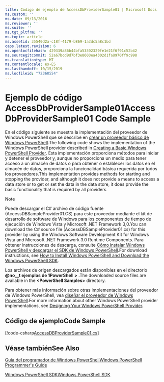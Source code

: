 ```yaml
---
title: Código de ejemplo de AccessDbProviderSample01 | Microsoft Docs
ms.custom: ''
ms.date: 09/13/2016
ms.reviewer: ''
ms.suite: ''
ms.tgt_pltfrm: ''
ms.topic: article
ms.assetid: 35540d2a-c18f-4179-b869-1a3dc5a8c1bd
caps.latest.revision: 6
ms.openlocfilehash: 429339a86b44bfa53302329fe1e21f6f91c52b42
ms.sourcegitcommit: 52a67bcd9d7bf3e8600ea4302d1fa8970ff9c998
ms.translationtype: MT
ms.contentlocale: es-ES
ms.lasthandoff: 10/15/2019
ms.locfileid: "72360554"
---
```

# <a name="accessdbprovidersample01-code-sample"></a><span data-ttu-id="91c68-102">Ejemplo de código AccessDbProviderSample01</span><span class="sxs-lookup"><span data-stu-id="91c68-102">AccessDbProviderSample01 Code Sample</span></span>

<span data-ttu-id="91c68-103">En el código siguiente se muestra la implementación del proveedor de Windows PowerShell que se describe en [crear un proveedor básico de Windows PowerShell](./creating-a-basic-windows-powershell-provider.md).</span><span class="sxs-lookup"><span data-stu-id="91c68-103">The following code shows the implementation of the Windows PowerShell provider described in [Creating a Basic Windows PowerShell Provider](./creating-a-basic-windows-powershell-provider.md).</span></span> <span data-ttu-id="91c68-104">Esta implementación proporciona métodos para iniciar y detener el proveedor y, aunque no proporciona un medio para tener acceso a un almacén de datos o para obtener o establecer los datos en el almacén de datos, proporciona la funcionalidad básica requerida por todos los proveedores.</span><span class="sxs-lookup"><span data-stu-id="91c68-104">This implementation provides methods for starting and stopping the provider, and although it does not provide a means to access a data store or to get or set the data in the data store, it does provide the basic functionality that is required by all providers.</span></span>

> [!NOTE]
> <span data-ttu-id="91c68-105">Puede descargar el C# archivo de código fuente (AccessDBSampleProvider01.CS) para este proveedor mediante el kit de desarrollo de software de Windows para los componentes de tiempo de ejecución de Windows Vista y Microsoft .NET Framework 3,0.</span><span class="sxs-lookup"><span data-stu-id="91c68-105">You can download the C# source file (AccessDBSampleProvider01.cs) for this provider by using the Windows Software Development Kit for Windows Vista and Microsoft .NET Framework 3.0 Runtime Components.</span></span> <span data-ttu-id="91c68-106">Para obtener instrucciones de descarga, consulte [Cómo instalar Windows PowerShell y descargar el SDK de Windows PowerShell](/powershell/developer/installing-the-windows-powershell-sdk).</span><span class="sxs-lookup"><span data-stu-id="91c68-106">For download instructions, see [How to Install Windows PowerShell and Download the Windows PowerShell SDK](/powershell/developer/installing-the-windows-powershell-sdk).</span></span>
>
> <span data-ttu-id="91c68-107">Los archivos de origen descargados están disponibles en el directorio **@no__t ejemplos de 1PowerShell >** .</span><span class="sxs-lookup"><span data-stu-id="91c68-107">The downloaded source files are available in the **\<PowerShell Samples>** directory.</span></span>
>
> <span data-ttu-id="91c68-108">Para obtener más información sobre otras implementaciones del proveedor de Windows PowerShell, vea [diseñar el proveedor de Windows PowerShell](./designing-your-windows-powershell-provider.md).</span><span class="sxs-lookup"><span data-stu-id="91c68-108">For more information about other Windows PowerShell provider implementations, see [Designing Your Windows PowerShell Provider](./designing-your-windows-powershell-provider.md).</span></span>

## <a name="code-sample"></a><span data-ttu-id="91c68-109">Código de ejemplo</span><span class="sxs-lookup"><span data-stu-id="91c68-109">Code Sample</span></span>

[!code-csharp[AccessDBProviderSample01.cs](../../../../powershell-sdk-samples/SDK-2.0/csharp/AccessDBProviderSample01/AccessDBProviderSample01.cs#L11-L30 "AccessDBProviderSample01.cs")]

## <a name="see-also"></a><span data-ttu-id="91c68-110">Véase también</span><span class="sxs-lookup"><span data-stu-id="91c68-110">See Also</span></span>

[<span data-ttu-id="91c68-111">Guía del programador de Windows PowerShell</span><span class="sxs-lookup"><span data-stu-id="91c68-111">Windows PowerShell Programmer's Guide</span></span>](./windows-powershell-programmer-s-guide.md)

[<span data-ttu-id="91c68-112">Windows PowerShell SDK</span><span class="sxs-lookup"><span data-stu-id="91c68-112">Windows PowerShell SDK</span></span>](../windows-powershell-reference.md)
